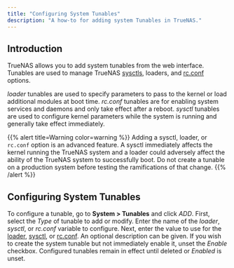 ```yaml
---
title: "Configuring System Tunables"
description: "A how-to for adding system Tunables in TrueNAS."
---
```


## Introduction

TrueNAS allows you to add system tunables from the web interface. Tunables
are used to manage TrueNAS [sysctls](https://www.freebsd.org/cgi/man.cgi?query=sysctl),
loaders, and [rc.conf](https://www.freebsd.org/cgi/man.cgi?query=rc.conf) options.

*loader* tunables are used to specify parameters to pass to the kernel or load
additional modules at boot time. *rc.conf* tunables are for enabling system
services and daemons and only take effect after a reboot. *sysctl* tunables are
used to configure kernel parameters while the system is running and generally
take effect immediately.

{{% alert title=Warning color=warning %}}
Adding a sysctl, loader, or `rc.conf` option is an advanced feature. A sysctl
immediately affects the kernel running the TrueNAS system and a loader could
adversely affect the ability of the TrueNAS system to successfully boot. Do
not create a tunable on a production system before testing the ramifications of
that change.
{{% /alert %}}

## Configuring System Tunables

To configure a tunable, go to **System > Tunables** and click *ADD*. First, select
the *Type* of tunable to add or modify. Enter the
name of the *loader*, *sysctl*, or *rc.conf* variable to configure. Next, enter
the value to use for the
[loader](https://www.freebsd.org/doc/en_US.ISO8859-1/books/handbook/boot-introduction.html#boot-loader-commands),
[sysctl](https://www.freebsd.org/doc/en_US.ISO8859-1/books/handbook/configtuning-sysctl.html),
or [rc.conf](https://www.freebsd.org/doc/en_US.ISO8859-1/books/handbook/config-tuning.html).
An optional description can be given. If you wish to create the system tunable
but not immediately enable it, unset the *Enable* checkbox. Configured tunables
remain in effect until deleted or *Enabled* is unset.